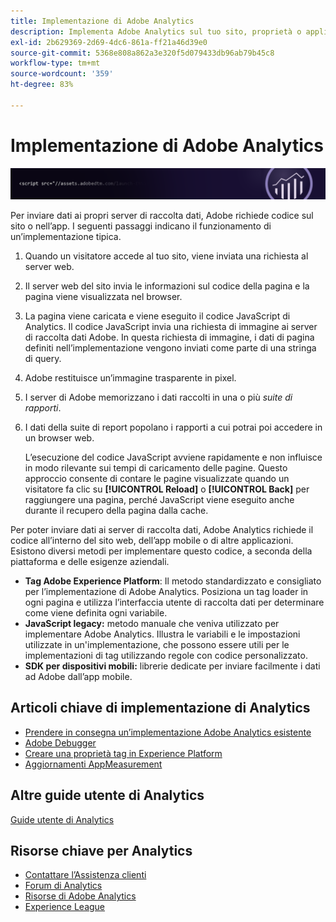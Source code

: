 ```yaml
---
title: Implementazione di Adobe Analytics
description: Implementa Adobe Analytics sul tuo sito, proprietà o applicazione.
exl-id: 2b629369-2d69-4dc6-861a-ff21a46d39e0
source-git-commit: 5368e808a862a3e320f5d079433db96ab79b45c8
workflow-type: tm+mt
source-wordcount: '359'
ht-degree: 83%

---
```


# Implementazione di Adobe Analytics

![Banner](../../assets/doc_banner_implement.png)

Per inviare dati ai propri server di raccolta dati, Adobe richiede codice sul sito o nell’app. I seguenti passaggi indicano il funzionamento di un’implementazione tipica.

1. Quando un visitatore accede al tuo sito, viene inviata una richiesta al server web.
2. Il server web del sito invia le informazioni sul codice della pagina e la pagina viene visualizzata nel browser.
3. La pagina viene caricata e viene eseguito il codice JavaScript di Analytics.
Il codice JavaScript invia una richiesta di immagine ai server di raccolta dati Adobe. In questa richiesta di immagine, i dati di pagina definiti nell’implementazione vengono inviati come parte di una stringa di query.

4. Adobe restituisce un’immagine trasparente in pixel.
5. I server di Adobe memorizzano i dati raccolti in una o più *suite di rapporti*.
6. I dati della suite di report popolano i rapporti a cui potrai poi accedere in un browser web.

   L’esecuzione del codice JavaScript avviene rapidamente e non influisce in modo rilevante sui tempi di caricamento delle pagine. Questo approccio consente di contare le pagine visualizzate quando un visitatore fa clic su **[!UICONTROL Reload]** o **[!UICONTROL Back]** per raggiungere una pagina, perché JavaScript viene eseguito anche durante il recupero della pagina dalla cache.

Per poter inviare dati ai server di raccolta dati, Adobe Analytics richiede il codice all’interno del sito web, dell’app mobile o di altre applicazioni. Esistono diversi metodi per implementare questo codice, a seconda della piattaforma e delle esigenze aziendali.

* **Tag Adobe Experience Platform**: Il metodo standardizzato e consigliato per l’implementazione di Adobe Analytics. Posiziona un tag loader in ogni pagina e utilizza l’interfaccia utente di raccolta dati per determinare come viene definita ogni variabile.
* **JavaScript legacy:** metodo manuale che veniva utilizzato per implementare Adobe Analytics. Illustra le variabili e le impostazioni utilizzate in un&#39;implementazione, che possono essere utili per le implementazioni di tag utilizzando regole con codice personalizzato.
* **SDK per dispositivi mobili:** librerie dedicate per inviare facilmente i dati ad Adobe dall’app mobile.

## Articoli chiave di implementazione di Analytics

* [Prendere in consegna un’implementazione Adobe Analytics esistente](/help/implement/prepare/existing-implementation.md)
* [Adobe Debugger](validate/debugger.md)
* [Creare una proprietà tag in Experience Platform](launch/create-analytics-property.md)
* [Aggiornamenti AppMeasurement](appmeasurement-updates.md)

## Altre guide utente di Analytics

[Guide utente di Analytics](/help/landing/home.md)

## Risorse chiave per Analytics

* [Contattare l’Assistenza clienti](https://helpx.adobe.com/it/contact/enterprise-support.ec.html)
* [Forum di Analytics](https://forums.adobe.com/community/experience-cloud/analytics-cloud/analytics)
* [Risorse di Adobe Analytics](https://forums.adobe.com/message/10660755)
* [Experience League](https://landing.adobe.com/experience-league/)
